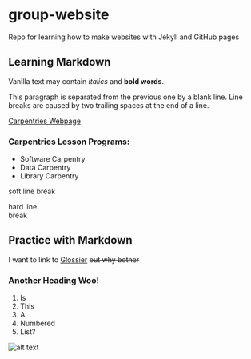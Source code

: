 
# group-website
Repo for learning how to make websites with Jekyll and GitHub pages

## Learning Markdown

Vanilla text may contain *italics* and **bold words**.

This paragraph is separated from the previous one by a blank line.
Line breaks
are caused by two trailing spaces at the end of a line.

[Carpentries Webpage](https://carpentries.org/)

### Carpentries Lesson Programs:
- Software Carpentry
- Data Carpentry
- Library Carpentry

soft line
break

hard line  
break


## Practice with Markdown

I want to link to [Glossier](https://www.glossier.com/) ~~but why bother~~

### Another Heading Woo!

1. Is
2. This
3. A
4. Numbered
5. List?

![alt text](https://raw.githubusercontent.com/carpentries/carpentries.org/main/images/TheCarpentries-opengraph.png)


